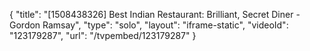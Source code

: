 {
    "title": "[1508438326] Best Indian Restaurant: Brilliant, Secret Diner - Gordon Ramsay",
    "type": "solo",
    "layout": "iframe-static",
    "videoId": "123179287",
    "url": "\/tvpembed\/123179287"
}